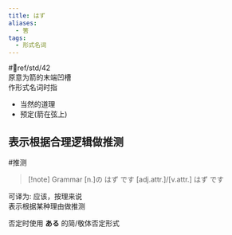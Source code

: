 ```yaml
---
title: はず
aliases:
  - 筈
tags:
  - 形式名词
---
```

 #📖ref/std/42  
原意为箭的末端凹槽  
作形式名词时指
- 当然的道理  
- 预定(箭在弦上)
## 表示根据合理逻辑做推测  

 #推测  

> [!note] Grammar
> [n.]の はず です
> [adj.attr.]/[v.attr.] はず です

可译为: 应该，按理来说  
表示根据某种理由做推测  

否定时使用 **ある** 的简/敬体否定形式  
